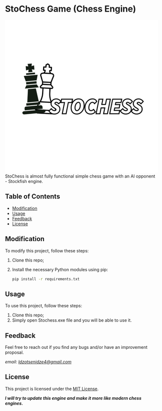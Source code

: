 # StoChess Game (Chess Engine)
![Image Alt Text](imgs/Stochess_logo.png)
StoChess is almost fully functional simple chess game with an AI opponent - Stockfish engine.


## Table of Contents
- [Modification](#modification)
- [Usage](#usage)
- [Feedback](#feedback)
- [License](#license)
 
## Modification
To modify this project, follow these steps:
1. Clone this repo;
2. Install the necessary Python modules using pip:

   ```bash
   pip install -r requirements.txt

## Usage
To use this project, follow these steps:
1. Clone this repo;
2. Simply open Stochess.exe file and you will be able to use it.

## Feedback
Feel free to reach out if you find any bugs and/or have an improvement proposal.

*email: ldzotsenidze4@gmail.com*


## License
This project is licensed under the [MIT License](LICENSE).

***I will try to update this engine and make it more like modern chess engines.***
